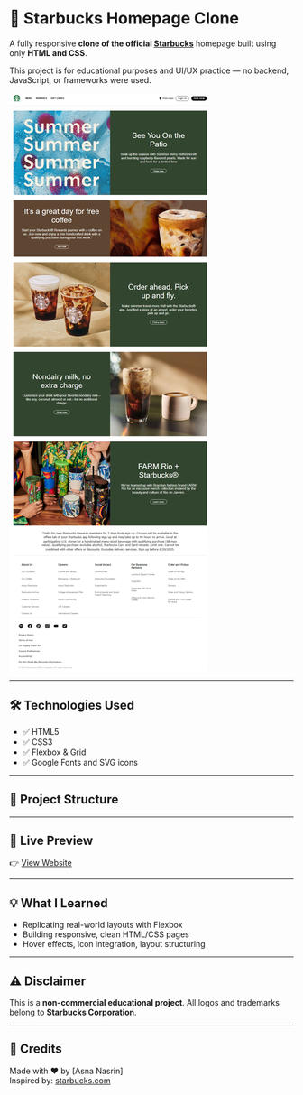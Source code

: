 # 🌟 Starbucks Homepage Clone

A fully responsive **clone of the official [Starbucks](https://www.starbucks.com)** homepage built using only **HTML and CSS**.

This project is for educational purposes and UI/UX practice — no backend, JavaScript, or frameworks were used.

![Preview Screenshot](Screenshot_22-6-2025_173156_bee-beee.github.io.jpeg) <!-- Replace this link after step 2 -->

---

## 🛠️ Technologies Used

- ✅ HTML5  
- ✅ CSS3  
- ✅ Flexbox & Grid  
- ✅ Google Fonts and SVG icons

---

## 📁 Project Structure


---

## 🔗 Live Preview

👉 [View Website](https://bee-beee.github.io/starbucks-homepage)

---

## 💡 What I Learned

- Replicating real-world layouts with Flexbox
- Building responsive, clean HTML/CSS pages
- Hover effects, icon integration, layout structuring

---

## ⚠️ Disclaimer

This is a **non-commercial educational project**. All logos and trademarks belong to **Starbucks Corporation**.

---

## 🙌 Credits

Made with ❤️ by [Asna Nasrin]  
Inspired by: [starbucks.com](https://www.starbucks.com)
